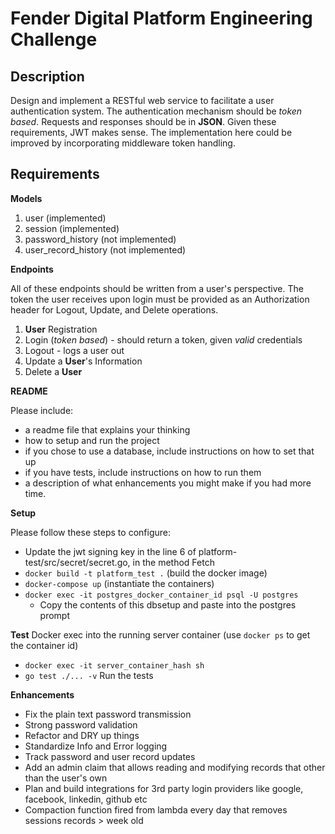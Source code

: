# Fender Digital Platform Engineering Challenge

## Description

Design and implement a RESTful web service to facilitate a user authentication system. The authentication mechanism should be *token based*. Requests and responses should be in **JSON**.
Given these requirements, JWT makes sense.  The implementation here could be improved by incorporating middleware token handling.

## Requirements

**Models**

1. user (implemented)
2. session (implemented)
3. password_history (not implemented)
4. user_record_history (not implemented)

**Endpoints**

All of these endpoints should be written from a user's perspective. The token the user receives upon login must be provided as an Authorization header for Logout, Update, and Delete operations.

1. **User** Registration
2. Login (*token based*) - should return a token, given *valid* credentials
3. Logout - logs a user out
4. Update a **User**'s Information
5. Delete a **User**

**README**

Please include:
- a readme file that explains your thinking
- how to setup and run the project
- if you chose to use a database, include instructions on how to set that up
- if you have tests, include instructions on how to run them
- a description of what enhancements you might make if you had more time.

**Setup**

Please follow these steps to configure:
- Update the jwt signing key in the line 6 of platform-test/src/secret/secret.go, in the method Fetch
- `docker build -t platform_test .` (build the docker image)
- `docker-compose up` (instantiate the containers)
- `docker exec -it postgres_docker_container_id psql -U postgres`
  - Copy the contents of this dbsetup and paste into the postgres prompt

**Test**
Docker exec into the running server container (use `docker ps` to get the container id)
- `docker exec -it server_container_hash sh`
- `go test ./... -v` Run the tests

**Enhancements**
- Fix the plain text password transmission
- Strong password validation
- Refactor and DRY up things
- Standardize Info and Error logging
- Track password and user record updates
- Add an admin claim that allows reading and modifying records that other than the user's own
- Plan and build integrations for 3rd party login providers like google, facebook, linkedin, github etc
- Compaction function fired from lambda every day that removes sessions records > week old
